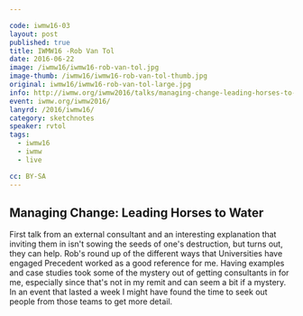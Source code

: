 ```yaml
---

code: iwmw16-03
layout: post
published: true
title: IWMW16 -Rob Van Tol 
date: 2016-06-22
image: /iwmw16/iwmw16-rob-van-tol.jpg
image-thumb: /iwmw16/iwmw16-rob-van-tol-thumb.jpg
original: iwmw16/iwmw16-rob-van-tol-large.jpg
info: http://iwmw.org/iwmw2016/talks/managing-change-leading-horses-to-water/
event: iwmw.org/iwmw2016/
lanyrd: /2016/iwmw16/
category: sketchnotes
speaker: rvtol
tags:
  - iwmw16
  - iwmw
  - live

cc: BY-SA
---
```



## Managing Change: Leading Horses to Water ##

First talk from an external consultant and an interesting explanation that inviting them in isn't sowing the seeds of one's destruction, but turns out, they can help. Rob's round up of the different ways that Universities have engaged Precedent worked as a good reference for me. Having examples and case studies took some of the mystery out of getting consultants in for me, especially since that's not in my remit and can seem a bit if a mystery. In an event that lasted a week I might have found the time to seek out people from those teams to get more detail.
